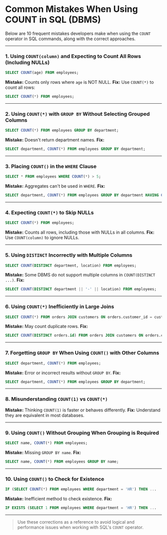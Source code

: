 # Common Mistakes When Using COUNT in SQL (DBMS)

Below are 10 frequent mistakes developers make when using the `COUNT` operator in SQL commands, along with the correct approaches.

---

### 1. Using `COUNT(column)` and Expecting to Count All Rows (Including NULLs)

```sql
SELECT COUNT(age) FROM employees;
```

**Mistake:** Counts only rows where `age` is NOT NULL.
**Fix:** Use `COUNT(*)` to count all rows:

```sql
SELECT COUNT(*) FROM employees;
```

---

### 2. Using `COUNT(*)` with `GROUP BY` Without Selecting Grouped Columns

```sql
SELECT COUNT(*) FROM employees GROUP BY department;
```

**Mistake:** Doesn't return department names.
**Fix:**

```sql
SELECT department, COUNT(*) FROM employees GROUP BY department;
```

---

### 3. Placing `COUNT()` in the `WHERE` Clause

```sql
SELECT * FROM employees WHERE COUNT(*) > 5;
```

**Mistake:** Aggregates can't be used in `WHERE`.
**Fix:**

```sql
SELECT department, COUNT(*) FROM employees GROUP BY department HAVING COUNT(*) > 5;
```

---

### 4. Expecting `COUNT(*)` to Skip NULLs

```sql
SELECT COUNT(*) FROM employees;
```

**Mistake:** Counts all rows, including those with NULLs in all columns.
**Fix:** Use `COUNT(column)` to ignore NULLs.

---

### 5. Using `DISTINCT` Incorrectly with Multiple Columns

```sql
SELECT COUNT(DISTINCT department, location) FROM employees;
```

**Mistake:** Some DBMS do not support multiple columns in `COUNT(DISTINCT ...)`.
**Fix:**

```sql
SELECT COUNT(DISTINCT department || '-' || location) FROM employees;
```

---

### 6. Using `COUNT(*)` Inefficiently in Large Joins

```sql
SELECT COUNT(*) FROM orders JOIN customers ON orders.customer_id = customers.id;
```

**Mistake:** May count duplicate rows.
**Fix:**

```sql
SELECT COUNT(DISTINCT orders.id) FROM orders JOIN customers ON orders.customer_id = customers.id;
```

---

### 7. Forgetting `GROUP BY` When Using `COUNT()` with Other Columns

```sql
SELECT department, COUNT(*) FROM employees;
```

**Mistake:** Error or incorrect results without `GROUP BY`.
**Fix:**

```sql
SELECT department, COUNT(*) FROM employees GROUP BY department;
```

---

### 8. Misunderstanding `COUNT(1)` vs `COUNT(*)`

**Mistake:** Thinking `COUNT(1)` is faster or behaves differently.
**Fix:** Understand they are equivalent in most databases.

---

### 9. Using `COUNT()` Without Grouping When Grouping is Required

```sql
SELECT name, COUNT(*) FROM employees;
```

**Mistake:** Missing `GROUP BY name`.
**Fix:**

```sql
SELECT name, COUNT(*) FROM employees GROUP BY name;
```

---

### 10. Using `COUNT()` to Check for Existence

```sql
IF (SELECT COUNT(*) FROM employees WHERE department = 'HR') THEN ...
```

**Mistake:** Inefficient method to check existence.
**Fix:**

```sql
IF EXISTS (SELECT 1 FROM employees WHERE department = 'HR') THEN ...
```

---

> Use these corrections as a reference to avoid logical and performance issues when working with SQL's `COUNT` operator.

